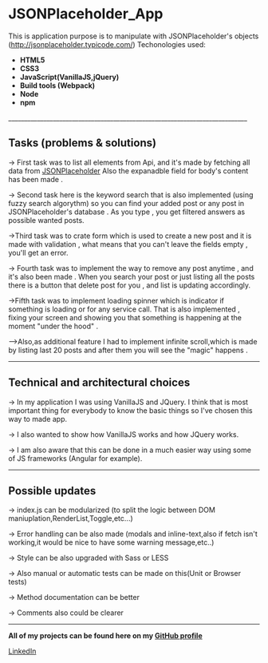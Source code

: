 # JSONPlaceholder_App

This is application purpose is to manipulate with JSONPlaceholder's objects (http://jsonplaceholder.typicode.com/)
Techonologies used:

<b><ul>
<li>HTML5</li>
<li>CSS3</li>
<li>JavaScript(VanillaJS,jQuery)</li>
<li>Build tools (Webpack)</li>
<li>Node</li>
<li>npm</li></ul></b>
___________________________________________________________________________


<h2>Tasks (problems & solutions)</h2>


-> First task was to list all elements from Api, and it's made by fetching all data from <a href="http://jsonplaceholder.typicode.com/">JSONPlaceholder</a>
Also the expanadble field for body's content has been made .

-> Second task here is the keyword search that is also implemented (using fuzzy search algorythm) so you can find your added post or any post in JSONPlaceholder's database .
As you type , you get filtered answers as possible wanted posts.

->Third task was to crate form which is used to create a new post and it is made with validation , what means that you can't leave the fields empty , you'll get an error.

-> Fourth task was to implement the way to remove any post anytime , and it's also been made . When you search your post or just listing all the posts there is a button that delete post for you , and list is updating accordingly.

->Fifth task was to implement loading spinner which is indicator if something is loading or for any service call. That is also implemented , fixing your screen and showing you that something is happening at the moment "under the hood" .

-->Also,as additional feature I had to implement infinite scroll,which is made by listing last 20 posts and after them you will see the "magic" happens .

___________________________________________________________________________

<h2>Technical and architectural choices</h2>

-> In my application I was using VanillaJS and JQuery. I think that is most important thing for everybody to know the basic things so I've chosen this way to made app.

-> I also wanted to show how VanillaJS works and how JQuery works.

-> I am also aware that this can be done in a much easier way using some of JS frameworks (Angular for example).

___________________________________________________________________________


<h2>Possible updates</h2>

-> index.js can be modularized (to split the logic between DOM maniuplation,RenderList,Toggle,etc...)

-> Error handling can be also made (modals and inline-text,also if fetch isn't working,it would be nice to have some warning message,etc..)

-> Style can be also upgraded with Sass or LESS

-> Also manual or automatic tests can be made on this(Unit or Browser tests)

-> Method documentation can be better

-> Comments also could be clearer
___________________________________________________________________________


<b>All of my projects can be found here on my <a href="https://github.com/crypt096?tab=repositories">GitHub profile</a></b>

<a href="https://www.linkedin.com/in/acvjetan/">LinkedIn</a>





